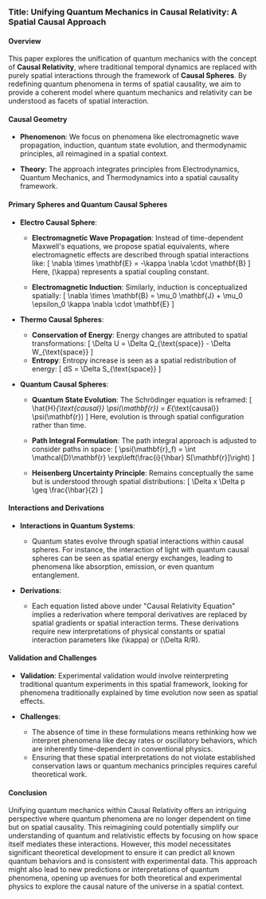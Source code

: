 ### Title: **Unifying Quantum Mechanics in Causal Relativity: A Spatial Causal Approach**

#### **Overview**

This paper explores the unification of quantum mechanics with the concept of **Causal Relativity**, where traditional temporal dynamics are replaced with purely spatial interactions through the framework of **Causal Spheres**. By redefining quantum phenomena in terms of spatial causality, we aim to provide a coherent model where quantum mechanics and relativity can be understood as facets of spatial interaction.

#### **Causal Geometry**

- **Phenomenon**: We focus on phenomena like electromagnetic wave propagation, induction, quantum state evolution, and thermodynamic principles, all reimagined in a spatial context.

- **Theory**: The approach integrates principles from Electrodynamics, Quantum Mechanics, and Thermodynamics into a spatial causality framework.

#### **Primary Spheres and Quantum Causal Spheres**

- **Electro Causal Sphere**: 
  - **Electromagnetic Wave Propagation**: Instead of time-dependent Maxwell's equations, we propose spatial equivalents, where electromagnetic effects are described through spatial interactions like:
    \[
    \nabla \times \mathbf{E} = -\kappa \nabla \cdot \mathbf{B}
    \]
    Here, \(\kappa\) represents a spatial coupling constant.

  - **Electromagnetic Induction**: Similarly, induction is conceptualized spatially:
    \[
    \nabla \times \mathbf{B} = \mu_0 \mathbf{J} + \mu_0 \epsilon_0 \kappa \nabla \cdot \mathbf{E}
    \]

- **Thermo Causal Spheres**:
  - **Conservation of Energy**: Energy changes are attributed to spatial transformations:
    \[
    \Delta U = \Delta Q_{\text{space}} - \Delta W_{\text{space}}
    \]
  - **Entropy**: Entropy increase is seen as a spatial redistribution of energy:
    \[
    dS = \Delta S_{\text{space}}
    \]

- **Quantum Causal Spheres**:
  - **Quantum State Evolution**: The Schrödinger equation is reframed:
    \[
    \hat{H}_{\text{causal}} \psi(\mathbf{r}) = E_{\text{causal}} \psi(\mathbf{r})
    \]
    Here, evolution is through spatial configuration rather than time.

  - **Path Integral Formulation**: The path integral approach is adjusted to consider paths in space:
    \[
    \psi(\mathbf{r}_f) = \int \mathcal{D}\mathbf{r} \exp\left(\frac{i}{\hbar} S[\mathbf{r}]\right)
    \]

  - **Heisenberg Uncertainty Principle**: Remains conceptually the same but is understood through spatial distributions:
    \[
    \Delta x \Delta p \geq \frac{\hbar}{2}
    \]

#### **Interactions and Derivations**

- **Interactions in Quantum Systems**: 
  - Quantum states evolve through spatial interactions within causal spheres. For instance, the interaction of light with quantum causal spheres can be seen as spatial energy exchanges, leading to phenomena like absorption, emission, or even quantum entanglement.

- **Derivations**: 
  - Each equation listed above under "Causal Relativity Equation" implies a rederivation where temporal derivatives are replaced by spatial gradients or spatial interaction terms. These derivations require new interpretations of physical constants or spatial interaction parameters like \(\kappa\) or \(\Delta R/R\).

#### **Validation and Challenges**

- **Validation**: Experimental validation would involve reinterpreting traditional quantum experiments in this spatial framework, looking for phenomena traditionally explained by time evolution now seen as spatial effects.

- **Challenges**: 
  - The absence of time in these formulations means rethinking how we interpret phenomena like decay rates or oscillatory behaviors, which are inherently time-dependent in conventional physics.
  - Ensuring that these spatial interpretations do not violate established conservation laws or quantum mechanics principles requires careful theoretical work.

#### **Conclusion**

Unifying quantum mechanics within Causal Relativity offers an intriguing perspective where quantum phenomena are no longer dependent on time but on spatial causality. This reimagining could potentially simplify our understanding of quantum and relativistic effects by focusing on how space itself mediates these interactions. However, this model necessitates significant theoretical development to ensure it can predict all known quantum behaviors and is consistent with experimental data. This approach might also lead to new predictions or interpretations of quantum phenomena, opening up avenues for both theoretical and experimental physics to explore the causal nature of the universe in a spatial context.
